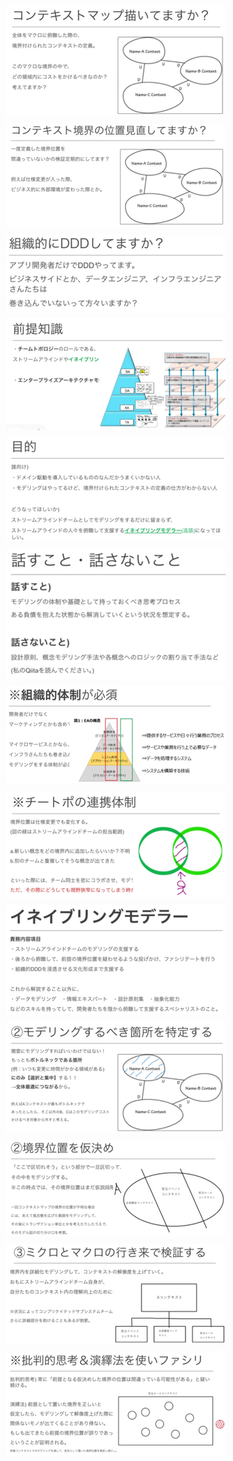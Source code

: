 
![](images/image_20240522035836.png)

![](images/image_20240522035904.png)

![](images/image_20240522035924.png)

![](images/image_20240522040025.png)

![](images/image_20240522040105.png)

![](images/image_20240522040140.png)

![](images/image_20240522040215.png)

![](images/image_20240522040253.png)

![](images/image_20240522040402.png)




![](images/image_20240522040526.png)

![](images/image_20240522040627.png)

![](images/image_20240522040652.png)

![](images/image_20240522040719.png)


